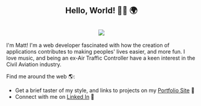 <h2 align="center">Hello, World! 👋🏼 🌍</h2>

<h2 align="center"><img align="center" src="https://media.giphy.com/media/vhneaJCHwmmIg/giphy.gif"></h2>

I'm Matt! I'm a web developer fascinated with how the creation of applications contributes to making peoples' lives easier, and more fun.
I love music, and being an ex-Air Traffic Controller have a keen interest in the Civil Aviation industry.

Find me around the web 🌎:
- Get a brief taster of my style, and links to projects on my <a href="https://www.mattsdev.com">Portfolio Site</a> 📂
- Connect with me on <a href="https://www.linkedin.com/in/mattsdev/">Linked In</a> 👬
